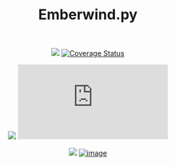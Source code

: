 <div align="center">

   # Emberwind.py
   <br>

   ![](https://img.shields.io/badge/Python-3.10+-1081c1?logo=python)
   [![Coverage Status](https://coveralls.io/repos/github/Nomnivore-Games/emberwind.py/badge.svg)](https://coveralls.io/github/Nomnivore-Games/emberwind.py)

   [![](https://img.shields.io/badge/Code%20Style-black-000000.svg)](https://github.com/psf/black)
   ![](https://img.shields.io/github/license/Nomnivore-Games/emberwind.py)

   [![](https://img.shields.io/badge/Docs-latest-x?logo=readthedocs)](https://emberwindpy.readthedocs.io/en/latest/#)
   [![image](https://discord.com/api/guilds/518833007398748161/embed.png)](https://discord.gg/34BYtFQX55)

</div>